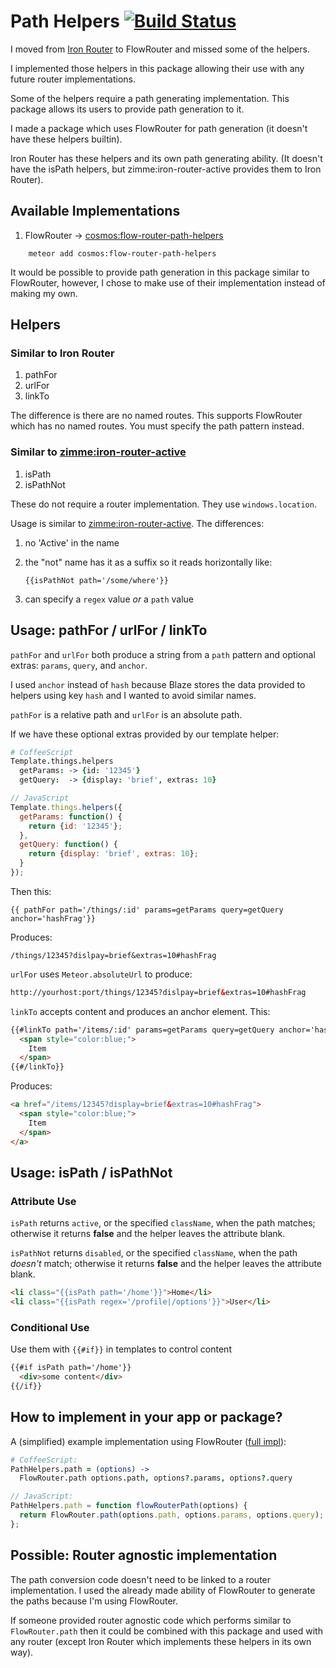 # Path Helpers [![Build Status](https://travis-ci.org/elidoran/cosmos-path-helpers.svg?branch=master)](https://travis-ci.org/elidoran/cosmos-path-helpers)

I moved from [Iron Router](http://github.com/iron-meteor/iron-router) to FlowRouter and missed some of the helpers.

I implemented those helpers in this package allowing their use with any future router implementations.

Some of the helpers require a path generating implementation. This package allows its users to provide path generation to it.

I made a package which uses FlowRouter for path generation (it doesn't have these helpers builtin).

Iron Router has these helpers and its own path generating ability. (It doesn't have the isPath helpers, but zimme:iron-router-active provides them to Iron Router).


## Available Implementations

1. FlowRouter -> [cosmos:flow-router-path-helpers](http://github.com/elidoran/cosmos-flow-router-path-helpers)

```
    meteor add cosmos:flow-router-path-helpers
```

It would be possible to provide path generation in this package similar to FlowRouter, however, I chose to make use of their implementation instead of making my own.

## Helpers

### Similar to Iron Router

1. pathFor
2. urlFor
3. linkTo

The difference is there are no named routes. This supports FlowRouter which has no named routes. You must specify the path pattern instead. 


### Similar to [zimme:iron-router-active](https://github.com/zimme/meteor-iron-router-active)

1. isPath
2. isPathNot

These do not require a router implementation. They use `windows.location`.

Usage is similar to [zimme:iron-router-active](https://github.com/zimme/meteor-iron-router-active). The differences:

1. no 'Active' in the name
2. the "not" name has it as a suffix so it reads horizontally like: 

    `{{isPathNot path='/some/where'}}`
    
3. can specify a `regex` value *or* a `path` value


## Usage: pathFor / urlFor / linkTo

`pathFor` and `urlFor` both produce a string from a `path` pattern and optional extras: `params`, `query`, and `anchor`.

I used `anchor` instead of `hash` because Blaze stores the data provided to helpers using key `hash` and I wanted to avoid similar names.

`pathFor` is a relative path and `urlFor` is an absolute path.

If we have these optional extras provided by our template helper:
``` coffeescript
# CoffeeScript
Template.things.helpers
  getParams: -> {id: '12345'}
  getQuery:  -> {display: 'brief', extras: 10}
```
``` javascript
// JavaScript
Template.things.helpers({
  getParams: function() { 
    return {id: '12345'};
  },
  getQuery: function() {
    return {display: 'brief', extras: 10};
  }
});
```

Then this:
```
{{ pathFor path='/things/:id' params=getParams query=getQuery anchor='hashFrag'}}
```
Produces:
```
/things/12345?dislpay=brief&extras=10#hashFrag
```
`urlFor` uses `Meteor.absoluteUrl` to produce:
```html
http://yourhost:port/things/12345?dislpay=brief&extras=10#hashFrag
```

`linkTo` accepts content and produces an anchor element. This:
```html
{{#linkTo path='/items/:id' params=getParams query=getQuery anchor='hashFrag'}}
  <span style="color:blue;">
    Item
  </span>
{{#/linkTo}}
```
Produces:
```html
<a href="/items/12345?display=brief&extras=10#hashFrag">
  <span style="color:blue;">
    Item
  </span>
</a>
```

## Usage: isPath / isPathNot

### Attribute Use

`isPath` returns `active`, or the specified `className`, when the path matches; otherwise it returns **false** and the helper leaves the attribute blank.

`isPathNot` returns `disabled`, or the specified `className`, when the path *doesn't* match; otherwise it returns **false** and the helper leaves the attribute blank.

```html
<li class="{{isPath path='/home'}}">Home</li>
<li class="{{isPath regex='/profile|/options'}}">User</li>

```


### Conditional Use

Use them with `{{#if}}` in templates to control content
```html
{{#if isPath path='/home'}}
  <div>some content</div>
{{/if}}
```


## How to implement in your app or package?

A (simplified) example implementation using FlowRouter ([full impl](http://github.com/elidoran/cosmos-flow-router-path-helpers/blob/master/flowRouterImpl.coffee)):
```coffeescript
# CoffeeScript:
PathHelpers.path = (options) ->
  FlowRouter.path options.path, options?.params, options?.query
```
```javascript
// JavaScript:
PathHelpers.path = function flowRouterPath(options) {
  return FlowRouter.path(options.path, options.params, options.query);
};
```

## Possible: Router agnostic implementation

The path conversion code doesn't need to be linked to a router implementation. I used the already made ability of FlowRouter to generate the paths because I'm using FlowRouter.

If someone provided router agnostic code which performs similar to `FlowRouter.path` then it could be combined with this package and used with any router (except Iron Router which implements these helpers in its own way).

